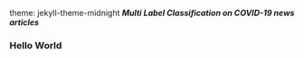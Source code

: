 theme: jekyll-theme-midnight
***Multi Label Classification on COVID-19 news articles***

### Hello World

